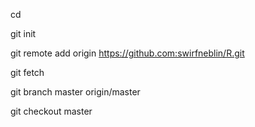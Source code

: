 cd

git init

git remote add origin https://github.com:swirfneblin/R.git

git fetch

git branch master origin/master

git checkout master
